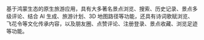 基于鸿蒙生态的原生旅游应用，具有大多著名景点浏览、搜索、历史记录、景点多级评论、结合 AI 生成、旅游计划、3D 地图路径等功能，还具有诗词歌赋浏览、飞花令等文化传承内容，以及朋友圈、点赞评论、注册登录、景点收藏、浏览足迹等功能。
